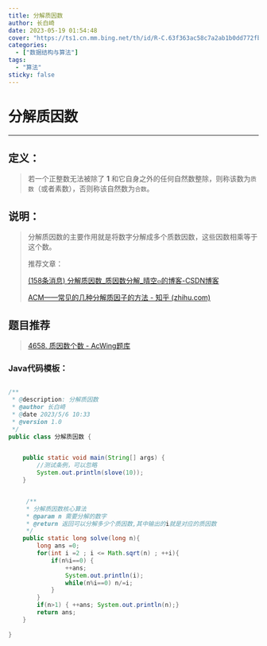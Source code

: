 ```yaml
---
title: 分解质因数
author: 长白崎
date: 2023-05-19 01:54:48
cover: "https://ts1.cn.mm.bing.net/th/id/R-C.63f363ac58c7a2ab1b0dd772fb10c0af?rik=2KkL%2f5xzD3yihA&riu=http%3a%2f%2fimage.zzd.sm.cn%2f9616253699793162824.jpg%3fid%3d0&ehk=S7t%2fWpNOqZMLEdmU7BZVsOjYMnBPanTPaxoUBKpIgaE%3d&risl=&pid=ImgRaw&r=0"
categories:
  - ["数据结构与算法"]
tags:
  - "算法"
sticky: false
---
```




# 分解质因数

---

## 定义：

> 若一个正整数无法被除了 **1** 和它自身之外的任何自然数整除，则称该数为`质数`（或者素数），否则称该自然数为`合数`。



## 说明：

> 分解质因数的主要作用就是将数字分解成多个质数因数，这些因数相乘等于这个数。
>
> 推荐文章：
>
> [(158条消息) 分解质因数_质因数分解_晴空๓的博客-CSDN博客](https://blog.csdn.net/qq_41575507/article/details/115417602)
>
> [ACM——常见的几种分解质因子的方法 - 知乎 (zhihu.com)](https://zhuanlan.zhihu.com/p/591377294)

## 题目推荐

> [4658. 质因数个数 - AcWing题库](https://www.acwing.com/problem/content/4661/)

### Java代码模板：

```java

/**
 * @description: 分解质因数
 * @author 长白崎
 * @date 2023/5/6 10:33
 * @version 1.0
 */
public class 分解质因数 {


    public static void main(String[] args) {
        //测试条例，可以忽略
        System.out.println(slove(10));
    }


	 /**
     * 分解质因数核心算法
     * @param n 需要分解的数字
     * @return 返回可以分解多少个质因数,其中输出的i就是对应的质因数
     */
    public static long solve(long n){
        long ans =0;
        for(int i =2 ; i <= Math.sqrt(n) ; ++i){
        	if(n%i==0) {
        		++ans;
        		System.out.println(i);
        		while(n%i==0) n/=i;
        	}
        }
        if(n>1) { ++ans; System.out.println(n);}
        return ans;
    }
	
}
